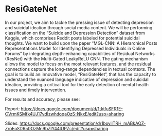 # ResiGateNet
In our project, we aim to tackle the pressing issue of detecting depression and suicidal ideation through social media content. We will be performing classification on the “Suicide and Depression Detection” dataset from Kaggle, which comprises Reddit posts labeled for potential suicidal thoughts. We want to build upon the paper “MGL-CNN: A Hierarchical Posts Representations Model for Identifying Depressed Individuals in Online Forums” by integrating depth-enhancing capabilities of Residual Networks (ResNet) with the Multi-Gated LeakyReLU CNN. The gating mechanism allows the model to focus on the most relevant features, and the residual connections capture the long-range dependencies in textual contexts. The goal is to build an innovative model, “ResiGateNet”, that has the capacity to understand the nuanced language indicative of depression and suicidal ideation, providing a critical tool for the early detection of mental health issues and timely intervention. 

For results and accuracy, please see:

Report: https://docs.google.com/document/d/1tktfuSFR1E-CVrmKSMfk4UJ17vdIzwhdoqaOzS-NkxE/edit?usp=sharing

Slides: https://docs.google.com/presentation/d/1boviITRH_mABkAQZ-ZroEoSD650OzMn9bZIY44lUPZc/edit?usp=sharing
